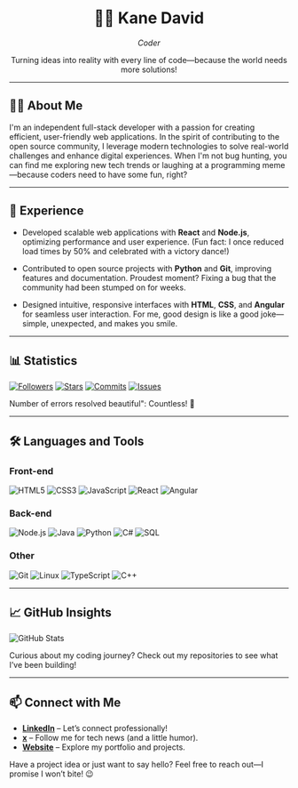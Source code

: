 <div align="center">
<h1>🏄‍♂️ Kane David</h1>
<p><em>Coder </em></p>
<p>Turning ideas into reality with every line of code—because the world needs more solutions!</p>
</div>

---

## 👨‍💻 About Me
I'm an independent full-stack developer with a passion for creating efficient, user-friendly web applications. In the spirit of contributing to the open source community, I leverage modern technologies to solve real-world challenges and enhance digital experiences. When I'm not bug hunting, you can find me exploring new tech trends or laughing at a programming meme—because coders need to have some fun, right?

---

## 💼 Experience
- Developed scalable web applications with **React** and **Node.js**, optimizing performance and user experience. (Fun fact: I once reduced load times by 50% and celebrated with a victory dance!)
- Contributed to open source projects with **Python** and **Git**, improving features and documentation. Proudest moment? Fixing a bug that the community had been stumped on for weeks.

- Designed intuitive, responsive interfaces with **HTML**, **CSS**, and **Angular** for seamless user interaction. For me, good design is like a good joke—simple, unexpected, and makes you smile.

---

## 📊 Statistics
[![Followers](https://img.shields.io/github/followers/yourusername?style=for-the-badge&color=1E90FF)](https://github.com/yourusername)
[![Stars](https://img.shields.io/github/stars/yourusername?style=for-the-badge&color=32CD32)](https://github.com/yourusername?tab=stars)
[![Commits](https://img.shields.io/badge/Commits-150-FFA500?style=for-the-badge)](https://github.com/yourusername)
[![Issues](https://img.shields.io/badge/Issues-50-800080?style=for-the-badge)](https://github.com/yourusername)
<p>Number of errors resolved beautiful": Countless! 🐞</p>

---

## 🛠️ Languages ​​and Tools
### Front-end
![HTML5](https://img.shields.io/badge/HTML5-E34F26?style=for-the-badge&logo=html5&logoColor=white) ![CSS3](https://img.shields.io/badge/CSS3-1572B6?style=for-the-badge&logo=css3&logoColor=white) ![JavaScript](https://img.shields.io/badge/JavaScript-F7DF1E?style=for-the-badge&logo=javascript&logoColor=black) ![React](https://img.shields.io/badge/React-61DAFB?style=for-the-badge&logo=react&logoColor=black) ![Angular](https://img.shields.io/badge/Angular-DD0031?style=for-the-badge&logo=angular&logoColor=white)

### Back-end
![Node.js](https://img.shields.io/badge/Node.js-43853D?style=for-the-badge&logo=node.js&logoColor=white) ![Java](https://img.shields.io/badge/Java-007396?style=for-the-badge&logo=java&logoColor=white) ![Python](https://img.shields.io/badge/Python-3776AB?style=for-the-badge&logo=python&logoColor=white) ![C#](https://img.shields.io/badge/C%23-239120?style=for-the-badge&logo=c-sharp&logoColor=white) ![SQL](https://img.shields.io/badge/SQL-025E8C?style=for-the-badge&logo=sqlite&logoColor=white)

### Other
![Git](https://img.shields.io/badge/Git-F05032?style=for-the-badge&logo=git&logoColor=white) ![Linux](https://img.shields.io/badge/Linux-FCC624?style=for-the-badge&logo=linux&logoColor=black) ![TypeScript](https://img.shields.io/badge/TypeScript-3178C6?style=for-the-badge&logo=typescript&logoColor=white) ![C++](https://img.shields.io/badge/C++-00599C?style=for-the-badge&logo=cplusplus&logoColor=white)

---

## 📈 GitHub Insights
![GitHub Stats](https://github-readme-stats.vercel.app/api?username=yourusername&show_icons=true&theme=github_dark&hide_border=true)
<p>Curious about my coding journey? Check out my repositories to see what I’ve been building!</p>

---

## 📫 Connect with Me
- **[LinkedIn]([https://linkedin.com/in/yourusername](https://www.linkedin.com/in/l%C3%AA-anh-ki%E1%BB%87t-9925b3360/))** – Let’s connect professionally!
- **[x](https://twitter.com/yourusername)** – Follow me for tech news (and a little humor).
- **[Website](https://yourwebsite.com)** – Explore my portfolio and projects.

<p>Have a project idea or just want to say hello? Feel free to reach out—I promise I won’t bite! 😉</p>
